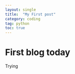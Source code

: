 ```yaml
---
layout: single
title:  "My First post"
category: coding
tag: python
toc: true
---
```


#  First blog today

Trying
